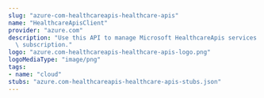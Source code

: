 ```yaml
---
slug: "azure-com-healthcareapis-healthcare-apis"
name: "HealthcareApisClient"
provider: "azure.com"
description: "Use this API to manage Microsoft HealthcareApis services in your Azure\
  \ subscription."
logo: "azure.com-healthcareapis-healthcare-apis-logo.png"
logoMediaType: "image/png"
tags:
- name: "cloud"
stubs: "azure.com-healthcareapis-healthcare-apis-stubs.json"
---
```

